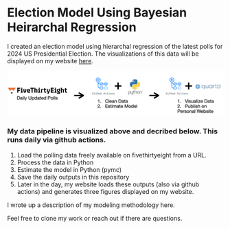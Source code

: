 # Election Model Using Bayesian Heirarchal Regression

I created an election model using hierarchal regression of the latest polls for 2024 US Presidential Election. The visualizations of this data will be displayed on my website [here](https://alexbass.me).

![](data_pipeline.png)

### My data pipeline is visualized above and decribed below. This runs daily via github actions.

1. Load the polling data freely available on fivethirtyeight from a URL.
2. Process the data in Python
3. Estimate the model in Python (pymc)
4. Save the daily outputs in this repository
5. Later in the day, my website loads these outputs (also via github actions) and generates three figures displayed on my website.

I wrote up a description of my modeling methodology here.

Feel free to clone my work or reach out if there are questions.
